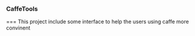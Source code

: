 ### CaffeTools	
===	
This project include some interface to help the users using caffe more convinent
